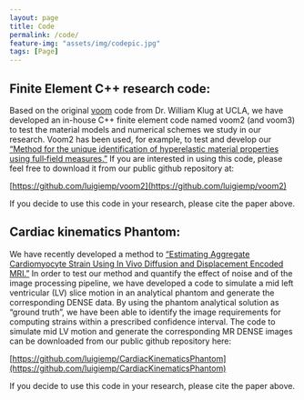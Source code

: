 ```yaml
---
layout: page
title: Code
permalink: /code/
feature-img: "assets/img/codepic.jpg"
tags: [Page]
---
```


## Finite Element C++ research code:

Based on the original [voom](https://github.com/wsklug/voom) code from Dr. William Klug at UCLA, we have developed an in-house C++ finite element code named voom2 (and voom3) to test the material models and numerical schemes we study in our research. Voom2 has been used, for example, to test and develop our [“Method for the unique identification of hyperelastic material properties using full‐field measures.”](https://onlinelibrary.wiley.com/doi/abs/10.1002/cnm.2866) If you are interested in using this code, please feel free to download it from our public github repository at:

[https://github.com/luigiemp/voom2](https://github.com/luigiemp/voom2)

If you decide to use this code in your research, please cite the paper above.


 
## Cardiac kinematics Phantom:

We have recently developed a method to [“Estimating Aggregate Cardiomyocyte Strain Using In Vivo Diffusion and Displacement Encoded MRI.”](https://ieeexplore.ieee.org/abstract/document/8792099) In order to test our method and quantify the effect of noise and of the image processing pipeline, we have developed a code to simulate a mid left ventricular (LV) slice motion in an analytical phantom and generate the corresponding DENSE data. By using the phantom analytical solution as “ground truth”, we have been able to identify the image requirements for computing strains within a prescribed confidence interval. The code to simulate mid LV motion and generate the corresponding MR DENSE images can be downloaded from our public github repository here:

[https://github.com/luigiemp/CardiacKinematicsPhantom](https://github.com/luigiemp/CardiacKinematicsPhantom)

If you decide to use this code in your research, please cite the paper above.

